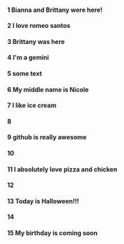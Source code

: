 #### 1 Bianna and Brittany were here!
#### 2 I love romeo santos 
#### 3 Brittany was here 
#### 4 I'm a gemini 
#### 5 some text 
#### 6 My middle name is Nicole 
#### 7 I like ice cream
#### 8 

#### 9 github is really awesome



#### 10

#### 11 I absolutely love pizza and chicken

 

#### 12
#### 13 Today is Halloween!!!
#### 14
#### 15 My birthday is coming soon